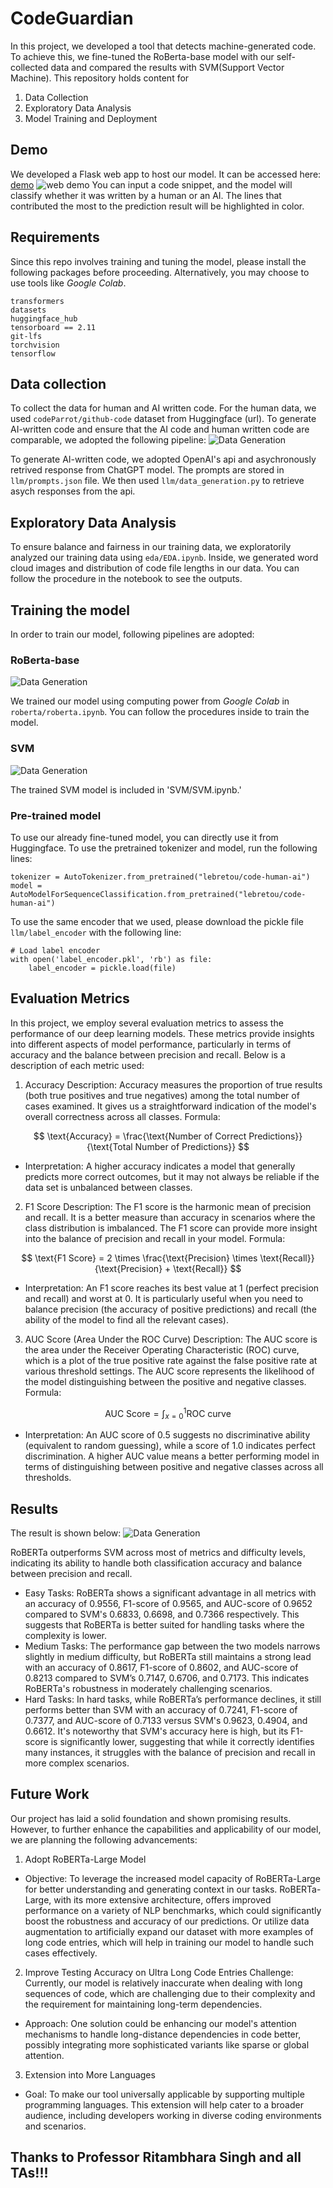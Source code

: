 # CodeGuardian
In this project, we developed a tool that detects machine-generated code. To achieve this,
we fine-tuned the RoBerta-base model with our self-collected data and compared the results with SVM(Support Vector Machine). This repository holds content for
1. Data Collection
2. Exploratory Data Analysis
3. Model Training and Deployment 

## Demo
We developed a Flask web app to host our model. It can be accessed here: [demo](http://codecovenant.com/)
![web demo](./images/demo.png)
You can input a code snippet, and the model will classify whether it was written by a human or an AI. 
The lines that contributed the most to the prediction result will be highlighted in color.

## Requirements
Since this repo involves training and tuning the model, please install the following packages before proceeding. Alternatively, you may choose to use tools like *Google Colab*. 
```
transformers
datasets
huggingface_hub
tensorboard == 2.11
git-lfs
torchvision
tensorflow
```

## Data collection
To collect the data for human and AI written code. For the human data, we used `codeParrot/github-code` dataset 
from Huggingface (url). To generate AI-written code and ensure that the AI code and human written code are comparable, we adopted the following pipeline:
![Data Generation](./images/generation.png)

To generate AI-written code, we adopted OpenAI's api and asychronously retrived response from ChatGPT model. The prompts are stored in `llm/prompts.json` file. We then used `llm/data_generation.py` to retrieve asych responses from the api. 

## Exploratory Data Analysis
To ensure balance and fairness in our training data, we exploratorily analyzed our training data using `eda/EDA.ipynb`. Inside, we generated word cloud images and distribution of code file lengths in our data. 
You can follow the procedure in the notebook to see the outputs. 

## Training the model
In order to train our model, following pipelines are adopted:

### RoBerta-base
![Data Generation](./images/roberta.png)

We trained our model using computing power from *Google Colab* in `roberta/roberta.ipynb`. You can follow the procedures inside to train the model. 


### SVM
![Data Generation](./images/svm.png)

The trained SVM model is included in 'SVM/SVM.ipynb.'

### Pre-trained model
To use our already fine-tuned model, you can directly use it from Huggingface. To use the pretrained tokenizer and 
model, run the following lines:

```
tokenizer = AutoTokenizer.from_pretrained("lebretou/code-human-ai")
model = AutoModelForSequenceClassification.from_pretrained("lebretou/code-human-ai")
```

To use the same encoder that we used, please download the pickle file `llm/label_encoder` with the following line:
```
# Load label encoder
with open('label_encoder.pkl', 'rb') as file:
    label_encoder = pickle.load(file)
```

## Evaluation Metrics
In this project, we employ several evaluation metrics to assess the performance of our deep learning models. These metrics provide insights into different aspects of model performance, particularly in terms of accuracy and the balance between precision and recall. Below is a description of each metric used:
1. Accuracy
Description: Accuracy measures the proportion of true results (both true positives and true negatives) among the total number of cases examined. It gives us a straightforward indication of the model's overall correctness across all classes.
Formula:

$$
\text{Accuracy} = \frac{\text{Number of Correct Predictions}}{\text{Total Number of Predictions}}
$$
 
- Interpretation: A higher accuracy indicates a model that generally predicts more correct outcomes, but it may not always be reliable if the data set is unbalanced between classes.

2. F1 Score
Description: The F1 score is the harmonic mean of precision and recall. It is a better measure than accuracy in scenarios where the class distribution is imbalanced. The F1 score can provide more insight into the balance of precision and recall in your model.
Formula:

$$
\text{F1 Score} = 2 \times \frac{\text{Precision} \times \text{Recall}}{\text{Precision} + \text{Recall}}
$$

- Interpretation: An F1 score reaches its best value at 1 (perfect precision and recall) and worst at 0. It is particularly useful when you need to balance precision (the accuracy of positive predictions) and recall (the ability of the model to find all the relevant cases).

3. AUC Score (Area Under the ROC Curve)
Description: The AUC score is the area under the Receiver Operating Characteristic (ROC) curve, which is a plot of the true positive rate against the false positive rate at various threshold settings. The AUC score represents the likelihood of the model distinguishing between the positive and negative classes.
Formula:

$$
\text{AUC Score} = \int_{x=0}^{1} \text{ROC curve}
$$

- Interpretation: An AUC score of 0.5 suggests no discriminative ability (equivalent to random guessing), while a score of 1.0 indicates perfect discrimination. A higher AUC value means a better performing model in terms of distinguishing between positive and negative classes across all thresholds.

## Results
The result is shown below: 
![Data Generation](./images/results.png)

RoBERTa outperforms SVM across most of metrics and difficulty levels, indicating its ability to handle both classification accuracy and balance between precision and recall.

- Easy Tasks:
RoBERTa shows a significant advantage in all metrics with an accuracy of 0.9556, F1-score of 0.9565, and AUC-score of 0.9652 compared to SVM's 0.6833, 0.6698, and 0.7366 respectively. This suggests that RoBERTa is better suited for handling tasks where the complexity is lower.
- Medium Tasks:
The performance gap between the two models narrows slightly in medium difficulty, but RoBERTa still maintains a strong lead with an accuracy of 0.8617, F1-score of 0.8602, and AUC-score of 0.8213 compared to SVM’s 0.7147, 0.6706, and 0.7173. This indicates RoBERTa's robustness in moderately challenging scenarios.
- Hard Tasks:
In hard tasks, while RoBERTa’s performance declines, it still performs better than SVM with an accuracy of 0.7241, F1-score of 0.7377, and AUC-score of 0.7133 versus SVM's 0.9623, 0.4904, and 0.6612. It's noteworthy that SVM's accuracy here is high, but its F1-score is significantly lower, suggesting that while it correctly identifies many instances, it struggles with the balance of precision and recall in more complex scenarios.

## Future Work
Our project has laid a solid foundation and shown promising results. However, to further enhance the capabilities and applicability of our model, we are planning the following advancements:
1. Adopt RoBERTa-Large Model
- Objective: To leverage the increased model capacity of RoBERTa-Large for better understanding and generating context in our tasks. RoBERTa-Large, with its more extensive architecture, offers improved performance on a variety of NLP benchmarks, which could significantly boost the robustness and accuracy of our predictions. Or utilize data augmentation to artificially expand our dataset with more examples of long code entries, which will help in training our model to handle such cases effectively.

2. Improve Testing Accuracy on Ultra Long Code Entries
Challenge: Currently, our model is relatively inaccurate when dealing with long sequences of code, which are challenging due to their complexity and the requirement for maintaining long-term dependencies.
- Approach: One solution could be enhancing our model's attention mechanisms to handle long-distance dependencies in code better, possibly integrating more sophisticated variants like sparse or global attention.

3. Extension into More Languages
- Goal: To make our tool universally applicable by supporting multiple programming languages. This extension will help cater to a broader audience, including developers working in diverse coding environments and scenarios.

## Thanks to Professor Ritambhara Singh and all TAs!!!
